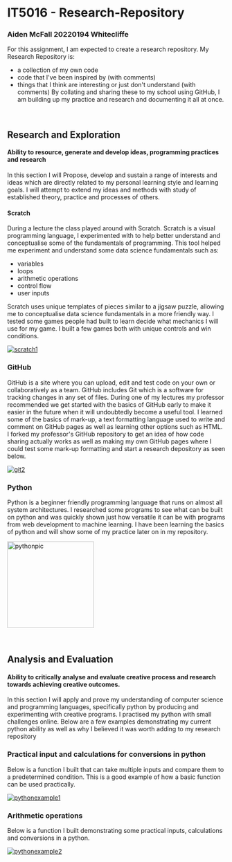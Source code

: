 # IT5016 - Research-Repository
### Aiden McFall 20220194 Whitecliffe

For this assignment, I am expected to create a research repository.
My Research Repository is:
- a collection of my own code
- code that I've been inspired by (with comments)
- things that I think are interesting or just don't understand (with comments)
By collating and sharing these to my school using GitHub, I am building up my practice and research and documenting it all at once.

<br>

## Research and Exploration
#### Ability to resource, generate and develop ideas, programming practices and research
In this section I will Propose, develop and sustain a range of interests and ideas which are directly related to my personal learning style and learning goals.
I will attempt to extend my ideas and methods with study of established theory, practice and processes of others.


#### Scratch
During a lecture the class played around with Scratch.
Scratch is a visual programming language, I experimented with to help better understand and conceptualise some of the fundamentals of programming.
This tool helped me experiment and understand some data science fundamentals such as:
- variables
- loops
- arithmetic operations 
- control flow
- user inputs

Scratch uses unique templates of pieces similar to a jigsaw puzzle, allowing me to conceptualise data science fundamentals in a more friendly way.
I tested some games people had built to learn decide what mechanics I will use for my game.
I built a few games both with unique controls and win conditions.

<a href="scratch1"><img src="https://i.imgur.com/gBk6hNq.png" title="scratch1" /></a>


### GitHub
GitHub is a site where you can upload, edit and test code on your own or collaboratively as a team. GitHub includes Git which is a software for tracking changes in any set of files.
During one of my lectures my professor recommended we get started with the basics of GitHub early to make it easier in the future when it will undoubtedly become a useful tool.
I learned some of the basics of mark-up, a text formatting language used to write and comment on GitHub pages as well as learning other options such as HTML.
I forked my professor's GitHub repository to get an idea of how code sharing actually works as well as making my own GitHub pages where I could test some mark-up formatting and start a research depository as seen below.

<a href="git2"><img src="https://i.imgur.com/N7XWlLX.png" title="git2" /></a>


### Python
Python is a beginner friendly programming language that runs on almost all system architectures.
I researched some programs to see what can be built on python and was quickly shown just how versatile it can be with programs from web development to machine learning.
I have been learning the basics of python and will show some of my practice later on in my repository.

<a href="pythonpic"><img src="https://i.imgur.com/CErMV3J.png" width="200" height="200" title="pythonpic" /></a>

<br>

## Analysis and Evaluation
#### Ability to critically analyse and evaluate creative process and research towards achieving creative outcomes.
In this section I will apply and prove my understanding of computer science and programming languages, specifically python by producing and experimenting with creative programs.
I practised my python with small challenges online. Below are a few examples demonstrating my current python ability as well as why I believed it was worth adding to my research repository


### Practical input and calculations for conversions in python
Below is a function I built that can take multiple inputs and compare them to a predetermined condition.
This is a good example of how a basic function can be used practically.

<a href="pythonexample1"><img src="https://i.imgur.com/zPVDJes.png" title="pythonexample1" /></a>

### Arithmetic operations
Below is a function I built demonstrating some practical inputs, calculations and conversions in a python.

<a href="pythonexample2"><img src="https://i.imgur.com/yVLs1xK.png" title="pythonexample2" /></a>


